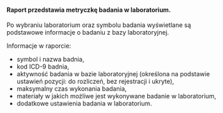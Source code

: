 #### Raport przedstawia metryczkę badania w laboratorium.

Po wybraniu laboratorium oraz symbolu badania wyświetlane są podstawowe informacje o badaniu z bazy laboratoryjnej.

Informacje w raporcie:

* symbol i nazwa badnia,
* kod ICD-9 badnia,
* aktywność badania w bazie laboratoryjnej  (określona na podstawie ustawień pozycji: do rozliczeń, bez rejestracji i
  ukryte),
* maksymalny czas wykonania badania,
* materiały w jakich możliwe jest wykonywane badanie w laboratorium,
* dodatkowe ustawienia badania w laboratorium.

